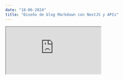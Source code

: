 ```yaml
---
date: "18-06-2024"
title: "Diseño de blog Markdown con NextJS y APIs"
---
```

<iframe src="https://www.youtube.com/embed/AZyb8EHTYHM" allowfullscreen></iframe>
